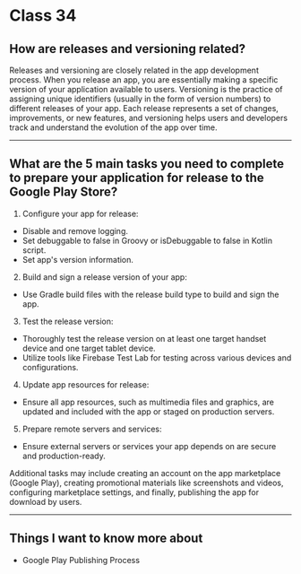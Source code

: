 # Class 34

## How are releases and versioning related?

Releases and versioning are closely related in the app development process. When you release an app, you are essentially making a specific version of your application available to users. Versioning is the practice of assigning unique identifiers (usually in the form of version numbers) to different releases of your app. Each release represents a set of changes, improvements, or new features, and versioning helps users and developers track and understand the evolution of the app over time.

---

## What are the 5 main tasks you need to complete to prepare your application for release to the Google Play Store?

1. Configure your app for release:

- Disable and remove logging.
- Set debuggable to false in Groovy or isDebuggable to false in Kotlin script.
- Set app's version information.

2. Build and sign a release version of your app:

- Use Gradle build files with the release build type to build and sign the app.

3. Test the release version:

- Thoroughly test the release version on at least one target handset device and one target tablet device.
- Utilize tools like Firebase Test Lab for testing across various devices and configurations.

4. Update app resources for release:

- Ensure all app resources, such as multimedia files and graphics, are updated and included with the app or staged on production servers.

5. Prepare remote servers and services:

- Ensure external servers or services your app depends on are secure and production-ready.

Additional tasks may include creating an account on the app marketplace (Google Play), creating promotional materials like screenshots and videos, configuring marketplace settings, and finally, publishing the app for download by users.

---

## Things I want to know more about

- Google Play Publishing Process